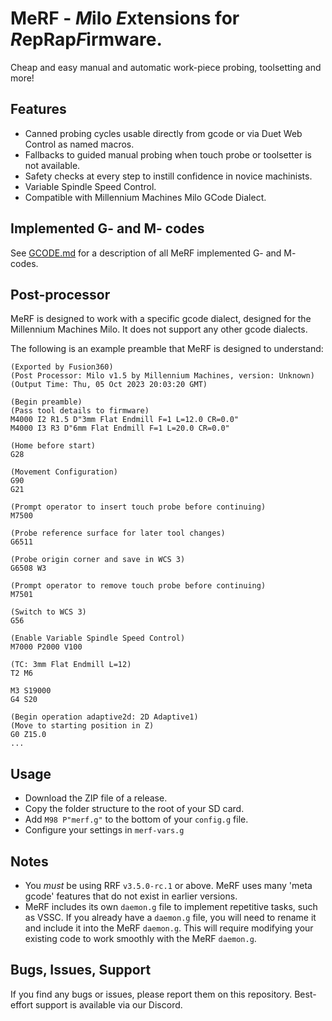 # MeRF - *M*ilo *E*xtensions for *R*epRap*F*irmware.
Cheap and easy manual and automatic work-piece probing, toolsetting and more!

## Features
  - Canned probing cycles usable directly from gcode or via Duet Web Control as named macros.
  - Fallbacks to guided manual probing when touch probe or toolsetter is not available.
  - Safety checks at every step to instill confidence in novice machinists.
  - Variable Spindle Speed Control.
  - Compatible with Millennium Machines Milo GCode Dialect.

## Implemented G- and M- codes
See [GCODE.md](GCODE.md) for a description of all MeRF implemented G- and M- codes.

## Post-processor
MeRF is designed to work with a specific gcode dialect, designed for the Millennium Machines Milo. It does not support any other gcode dialects.

The following is an example preamble that MeRF is designed to understand:

```gcode
(Exported by Fusion360)
(Post Processor: Milo v1.5 by Millennium Machines, version: Unknown)
(Output Time: Thu, 05 Oct 2023 20:03:20 GMT)

(Begin preamble)
(Pass tool details to firmware)
M4000 I2 R1.5 D"3mm Flat Endmill F=1 L=12.0 CR=0.0"
M4000 I3 R3 D"6mm Flat Endmill F=1 L=20.0 CR=0.0"

(Home before start)
G28

(Movement Configuration)
G90
G21

(Prompt operator to insert touch probe before continuing)
M7500

(Probe reference surface for later tool changes)
G6511

(Probe origin corner and save in WCS 3)
G6508 W3

(Prompt operator to remove touch probe before continuing)
M7501

(Switch to WCS 3)
G56

(Enable Variable Spindle Speed Control)
M7000 P2000 V100

(TC: 3mm Flat Endmill L=12)
T2 M6

M3 S19000
G4 S20

(Begin operation adaptive2d: 2D Adaptive1)
(Move to starting position in Z)
G0 Z15.0
...
```

## Usage
  - Download the ZIP file of a release.
  - Copy the folder structure to the root of your SD card.
  - Add `M98 P"merf.g"` to the bottom of your `config.g` file.
  - Configure your settings in `merf-vars.g`

## Notes
  - You _must_ be using RRF `v3.5.0-rc.1` or above. MeRF uses many 'meta gcode' features that do not exist in earlier versions.
  - MeRF includes its own `daemon.g` file to implement repetitive tasks, such as VSSC. If you already have a `daemon.g` file, you will need to rename it and include it into the MeRF `daemon.g`. This will require modifying your existing code to work smoothly with the MeRF `daemon.g`.

## Bugs, Issues, Support
If you find any bugs or issues, please report them on this repository. Best-effort support is available via our Discord.
